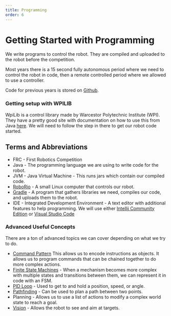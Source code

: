 ```yaml
---
title: Programming
order: 6
---
```

# Getting Started with Programming

We write programs to control the robot.  They are compiled and uploaded to the robot before the competition.

Most years there is a 15 second fully autonomous period where we need to control the robot in code, then a remote controlled
period where we allowed to use a controller.

Code for previous years is stored on [Github](https://github.com/team1091).

### Getting setup with WPILIB
WpiLib is a control library made by Warcestor Polytechnic Institute (WPI).  They have a pretty good site with documentation on how to use this from Java
[here](https://docs.wpilib.org).  We will need to follow the step in there to get our robot code started.

## Terms and Abbreviations
* FRC - First Robotics Competition
* Java - The programming language we are using to write code for the robot.
* JVM - Java Virtual Machine - This runs jars which contain our compiled code.
* [RoboRio](https://www.andymark.com/products/ni-roborio) - A small Linux computer that controls our robot.
* [Gradle](https://gradle.org/) - A program that gathers libraries we need, compiles our code, and uploads them to the robot.
* IDE - Integrated Development Environment - A text editor with additional features to help programming.  We will use either [Intellij Community Edition](https://www.jetbrains.com/idea/download/) or [Visual Studio Code](https://code.visualstudio.com/)


### Advanced Useful Concepts
There are a ton of advanced topics we can cover depending on what we try to do.

* [Command Pattern](https://gameprogrammingpatterns.com/command.html) This allows us to encode instructions as objects.  It allows
 us to program commands that can be chained together to do more complex actions. 
* [Finite State Machines](https://gamedevelopment.tutsplus.com/tutorials/finite-state-machines-theory-and-implementation--gamedev-11867) - When a mechanism
becomes more complex with multiple states and transitions between them, we can represent it in code with an FSM.
* [PID Loop](https://frc-pdr.readthedocs.io/en/latest/control/pid_control.html) - Used to get to and hold a position, speed, or angle.
* [Pathfinding](https://www.redblobgames.com/pathfinding/a-star/introduction.html) - Can be used to plan a path between two points.
* Planning - Allows us to use a list of actions to modify a complex world state to reach a goal.
* [Vision](https://docs.wpilib.org/en/stable/docs/software/vision-processing/index.html) - Allows the robot to see and aim at targets.